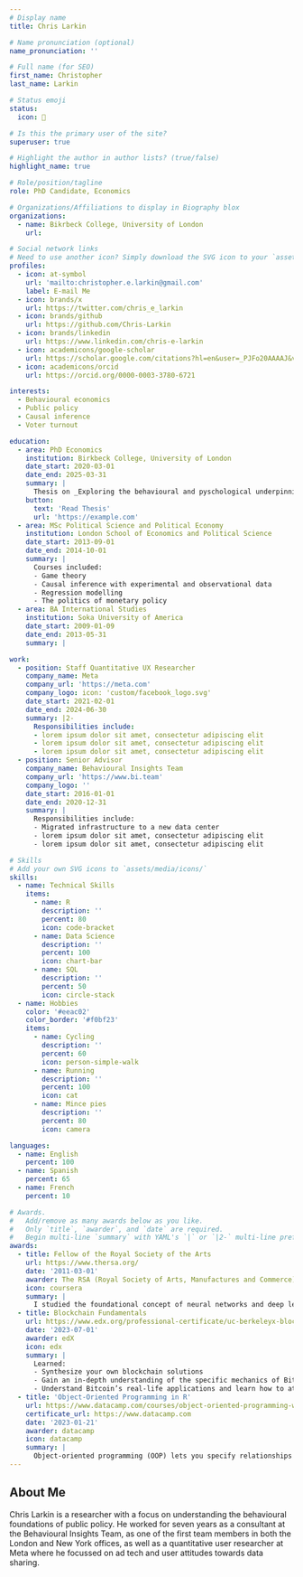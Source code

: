 ```yaml
---
# Display name
title: Chris Larkin

# Name pronunciation (optional)
name_pronunciation: ''

# Full name (for SEO)
first_name: Christopher
last_name: Larkin

# Status emoji
status:
  icon: 🧗

# Is this the primary user of the site?
superuser: true

# Highlight the author in author lists? (true/false)
highlight_name: true

# Role/position/tagline
role: PhD Candidate, Economics

# Organizations/Affiliations to display in Biography blox
organizations:
  - name: Bikrbeck College, University of London
    url: 

# Social network links
# Need to use another icon? Simply download the SVG icon to your `assets/media/icons/` folder.
profiles:
  - icon: at-symbol
    url: 'mailto:christopher.e.larkin@gmail.com'
    label: E-mail Me
  - icon: brands/x
    url: https://twitter.com/chris_e_larkin
  - icon: brands/github
    url: https://github.com/Chris-Larkin
  - icon: brands/linkedin
    url: https://www.linkedin.com/chris-e-larkin
  - icon: academicons/google-scholar
    url: https://scholar.google.com/citations?hl=en&user=_PJFo20AAAAJ&view_op=list_works&sortby=pubdate
  - icon: academicons/orcid
    url: https://orcid.org/0000-0003-3780-6721

interests:
  - Behavioural economics
  - Public policy
  - Causal inference 
  - Voter turnout

education:
  - area: PhD Economics
    institution: Birkbeck College, University of London
    date_start: 2020-03-01
    date_end: 2025-03-31
    summary: |
      Thesis on _Exploring the behavioural and pyschological underpinnings of voting_. Supervised by [Prof David Schroeder](https://example.com). Completed part-time while working full-time with papers being published in 2 leading journals.
    button:
      text: 'Read Thesis'
      url: 'https://example.com'
  - area: MSc Political Science and Political Economy
    institution: London School of Economics and Political Science
    date_start: 2013-09-01
    date_end: 2014-10-01
    summary: |
      Courses included:
      - Game theory
      - Causal inference with experimental and observational data
      - Regression modelling
      - The politics of monetary policy
  - area: BA International Studies
    institution: Soka University of America
    date_start: 2009-01-09
    date_end: 2013-05-31
    summary: |

work:
  - position: Staff Quantitative UX Researcher
    company_name: Meta
    company_url: 'https://meta.com'
    company_logo: icon: 'custom/facebook_logo.svg'
    date_start: 2021-02-01
    date_end: 2024-06-30
    summary: |2-
      Responsibilities include:
      - lorem ipsum dolor sit amet, consectetur adipiscing elit
      - lorem ipsum dolor sit amet, consectetur adipiscing elit
      - lorem ipsum dolor sit amet, consectetur adipiscing elit
  - position: Senior Advisor
    company_name: Behavioural Insights Team
    company_url: 'https://www.bi.team'
    company_logo: ''
    date_start: 2016-01-01
    date_end: 2020-12-31
    summary: |
      Responsibilities include:
      - Migrated infrastructure to a new data center
      - lorem ipsum dolor sit amet, consectetur adipiscing elit
      - lorem ipsum dolor sit amet, consectetur adipiscing elit

# Skills
# Add your own SVG icons to `assets/media/icons/`
skills:
  - name: Technical Skills
    items:
      - name: R
        description: ''
        percent: 80
        icon: code-bracket
      - name: Data Science
        description: ''
        percent: 100
        icon: chart-bar
      - name: SQL
        description: ''
        percent: 50
        icon: circle-stack
  - name: Hobbies
    color: '#eeac02'
    color_border: '#f0bf23'
    items:
      - name: Cycling
        description: ''
        percent: 60
        icon: person-simple-walk
      - name: Running
        description: ''
        percent: 100
        icon: cat
      - name: Mince pies
        description: ''
        percent: 80
        icon: camera

languages:
  - name: English
    percent: 100
  - name: Spanish
    percent: 65
  - name: French
    percent: 10

# Awards.
#   Add/remove as many awards below as you like.
#   Only `title`, `awarder`, and `date` are required.
#   Begin multi-line `summary` with YAML's `|` or `|2-` multi-line prefix and indent 2 spaces below.
awards:
  - title: Fellow of the Royal Society of the Arts
    url: https://www.thersa.org/
    date: '2011-03-01'
    awarder: The RSA (Royal Society of Arts, Manufactures and Commerce) 
    icon: coursera
    summary: |
      I studied the foundational concept of neural networks and deep learning. By the end, I was familiar with the significant technological trends driving the rise of deep learning; build, train, and apply fully connected deep neural networks; implement efficient (vectorized) neural networks; identify key parameters in a neural network’s architecture; and apply deep learning to your own applications.
  - title: Blockchain Fundamentals
    url: https://www.edx.org/professional-certificate/uc-berkeleyx-blockchain-fundamentals
    date: '2023-07-01'
    awarder: edX
    icon: edx
    summary: |
      Learned:
      - Synthesize your own blockchain solutions
      - Gain an in-depth understanding of the specific mechanics of Bitcoin
      - Understand Bitcoin’s real-life applications and learn how to attack and destroy Bitcoin, Ethereum, smart contracts and Dapps, and alternatives to Bitcoin’s Proof-of-Work consensus algorithm
  - title: 'Object-Oriented Programming in R'
    url: https://www.datacamp.com/courses/object-oriented-programming-with-s3-and-r6-in-r
    certificate_url: https://www.datacamp.com
    date: '2023-01-21'
    awarder: datacamp
    icon: datacamp
    summary: |
      Object-oriented programming (OOP) lets you specify relationships between functions and the objects that they can act on, helping you manage complexity in your code. This is an intermediate level course, providing an introduction to OOP, using the S3 and R6 systems. S3 is a great day-to-day R programming tool that simplifies some of the functions that you write. R6 is especially useful for industry-specific analyses, working with web APIs, and building GUIs.
---
```


## About Me

Chris Larkin is a researcher with a focus on understanding the behavioural foundations of public policy. He worked for seven years as a consultant at the Behavioural Insights Team, as one of the first team members in both the London and New York offices, as well as a quantitative user researcher at Meta where he focussed on ad tech and user attitudes towards data sharing.
